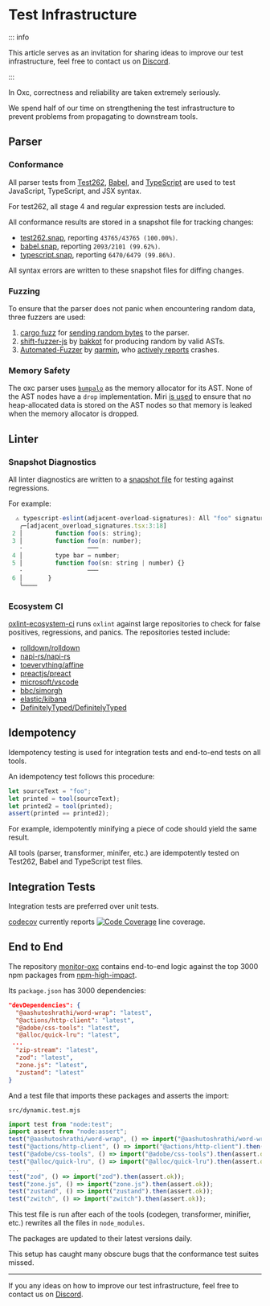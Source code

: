 # Test Infrastructure

::: info

This article serves as an invitation for sharing ideas to improve our test infrastructure,
feel free to contact us on [Discord][discord-url].

:::

In Oxc, correctness and reliability are taken extremely seriously.

We spend half of our time on strengthening the test infrastructure to prevent problems from propagating to downstream tools.

## Parser

### Conformance

All parser tests from [Test262](https://github.com/tc39/test262), [Babel](https://github.com/babel/babel), and [TypeScript](https://github.com/microsoft/TypeScript) are used to test JavaScript, TypeScript, and JSX syntax.

For test262, all stage 4 and regular expression tests are included.

All conformance results are stored in a snapshot file for tracking changes:

- [test262.snap](https://github.com/oxc-project/oxc/blob/main/tasks/coverage/parser_test262.snap), reporting `43765/43765 (100.00%)`.
- [babel.snap](https://github.com/oxc-project/oxc/blob/main/tasks/coverage/parser_babel.snap), reporting `2093/2101 (99.62%)`.
- [typescript.snap](https://github.com/oxc-project/oxc/blob/main/tasks/coverage/parser_typescript.snap), reporting `6470/6479 (99.86%)`.

All syntax errors are written to these snapshot files for diffing changes.

### Fuzzing

To ensure that the parser does not panic when encountering random data, three fuzzers are used:

1. [cargo fuzz](https://github.com/rust-fuzz/cargo-fuzz) for [sending random bytes](https://github.com/oxc-project/oxc-fuzz-parser/blob/main/fuzz/fuzz_targets/parser.rs) to the parser.
2. [shift-fuzzer-js](https://github.com/shapesecurity/shift-fuzzer-js) by [bakkot](https://github.com/bakkot) for producing random by valid ASTs.
3. [Automated-Fuzzer](https://github.com/qarmin/Automated-Fuzzer) by [qarmin](https://github.com/qarmin), who [actively reports](https://github.com/oxc-project/oxc/issues?q=is%3Aissue+author%3Aqarmin+) crashes.

### Memory Safety

The oxc parser uses [`bumpalo`](https://docs.rs/bumpalo/latest/bumpalo) as the memory allocator for its AST.
None of the AST nodes have a `drop` implementation.
Miri [is used](https://github.com/oxc-project/oxc/actions/workflows/miri.yml) to ensure that no heap-allocated data is stored on the AST nodes
so that memory is leaked when the memory allocator is dropped.

## Linter

### Snapshot Diagnostics

All linter diagnostics are written to a [snapshot file](https://github.com/oxc-project/oxc/tree/main/crates/oxc_linter/src/snapshots) for testing against regressions.

For example:

```javascript
  ⚠ typescript-eslint(adjacent-overload-signatures): All "foo" signatures should be adjacent.
   ╭─[adjacent_overload_signatures.tsx:3:18]
 2 │         function foo(s: string);
 3 │         function foo(n: number);
   ·                  ───
 4 │         type bar = number;
 5 │         function foo(sn: string | number) {}
   ·                  ───
 6 │       }
   ╰────
```

### Ecosystem CI

[oxlint-ecosystem-ci](https://github.com/oxc-project/oxlint-ecosystem-ci) runs `oxlint` against large repositories to check for false positives, regressions, and panics. The repositories tested include:

- [rolldown/rolldown](https://github.com/rolldown-rs/rolldown)
- [napi-rs/napi-rs](https://github.com/napi-rs/napi-rs)
- [toeverything/affine](https://github.com/toeverything/affine)
- [preactjs/preact](https://github.com/preactjs/preact)
- [microsoft/vscode](https://github.com/microsoft/vscode)
- [bbc/simorgh](https://github.com/bbc/simorgh)
- [elastic/kibana](https://github.com/elastic/kibana)
- [DefinitelyTyped/DefinitelyTyped](https://github.com/DefinitelyTyped/DefinitelyTyped)

## Idempotency

Idempotency testing is used for integration tests and end-to-end tests on all tools.

An idempotency test follows this procedure:

```javascript
let sourceText = "foo";
let printed = tool(sourceText);
let printed2 = tool(printed);
assert(printed == printed2);
```

For example, idempotently minifying a piece of code should yield the same result.

All tools (parser, transformer, minifer, etc.) are idempotently tested on Test262, Babel and TypeScript test files.

## Integration Tests

Integration tests are preferred over unit tests.

[codecov](https://app.codecov.io/gh/oxc-project/oxc) currently reports
<span style="display:inline-block">[![Code Coverage][code-coverage-badge]][code-coverage-url]</span>
line coverage.

## End to End

The repository [monitor-oxc](https://github.com/oxc-project/monitor-oxc) contains end-to-end logic against the top 3000 npm packages from [npm-high-impact](https://github.com/wooorm/npm-high-impact).

Its `package.json` has 3000 dependencies:

```json
"devDependencies": {
  "@aashutoshrathi/word-wrap": "latest",
  "@actions/http-client": "latest",
  "@adobe/css-tools": "latest",
  "@alloc/quick-lru": "latest",
 ...
  "zip-stream": "latest",
  "zod": "latest",
  "zone.js": "latest",
  "zustand": "latest"
}
```

And a test file that imports these packages and asserts the import:

`src/dynamic.test.mjs`

```javascript
import test from "node:test";
import assert from "node:assert";
test("@aashutoshrathi/word-wrap", () => import("@aashutoshrathi/word-wrap").then(assert.ok));
test("@actions/http-client", () => import("@actions/http-client").then(assert.ok));
test("@adobe/css-tools", () => import("@adobe/css-tools").then(assert.ok));
test("@alloc/quick-lru", () => import("@alloc/quick-lru").then(assert.ok));
...
test("zod", () => import("zod").then(assert.ok));
test("zone.js", () => import("zone.js").then(assert.ok));
test("zustand", () => import("zustand").then(assert.ok));
test("zwitch", () => import("zwitch").then(assert.ok));
```

This test file is run after each of the tools (codegen, transformer, minifier, etc.) rewrites all the files in `node_modules`.

The packages are updated to their latest versions daily.

This setup has caught many obscure bugs that the conformance test suites missed.

---

If you any ideas on how to improve our test infrastructure,
feel free to contact us on [Discord][discord-url].

[discord-url]: https://discord.gg/9uXCAwqQZW
[code-coverage-badge]: https://codecov.io/github/oxc-project/oxc/branch/main/graph/badge.svg
[code-coverage-url]: https://codecov.io/gh/oxc-project/oxc
